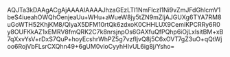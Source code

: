 AQJTa3kDAAgACgAjAAAAIAAAAJhzaGEzLTI1NmFlczI1Ni9vZmJFdGhlcmV1beS4iueahOWQhOenjeaUu+WHu+aWueW8jy5tZN9mZIjAJGUXg6TYA7RM8uGoWTH52KhjKM8/QlyaX5DFM10rtQk6zdxoK0CHHLUX9CemiKPCRRy6R0y8OUFKkAZ1xEMRV8fmQRK2C7k8nrsjnpOs6GAXfuQfPQhp6iOjLxlsitBM+xB7qXxvYsV+rDxS7QuP+hoyEcshrWhPZ5g7vzfIjvQ8j5C6xOVT7gZ3uO+qQtWjoo6RojVbFLsrCXQhn49+6gUM0vloCyyhHIvUL6ig8j/Ysho=